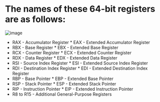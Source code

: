 # The names of these 64-bit registers are as follows:
![image](https://github.com/user-attachments/assets/46f69db1-c826-4aea-a6ba-cd6ea5283aa5)

   * RAX - Accumulator Register
         * EAX - Extended Accumulator Register
   * RBX - Base Register
         * EBX - Extended Base Register
   * RCX - Counter Register
         * ECX - Extended Counter Register
   * RDX - Data Register
         * EDX - Extended Data Register
   * RSI - Source Index Register
         * ESI - Extended Source Index Register
   * RDI - Destination Index Register
         * EDI - Extended Destination Index Register
   * RBP - Base Pointer
         * EBP - Extended Base Pointer
   * RSP - Stack Pointer
         * ESP - Extended Stack Pointer
   * RIP - Instruction Pointer
         * EIP - Extended Instruction Pointer
   * R8 to R15 - Additional General-Purpose Registers







   

